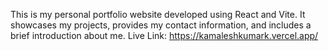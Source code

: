 This is my personal portfolio website developed using React and Vite. It showcases my projects, provides my contact information, and includes a brief introduction about me.
Live Link: https://kamaleshkumark.vercel.app/
